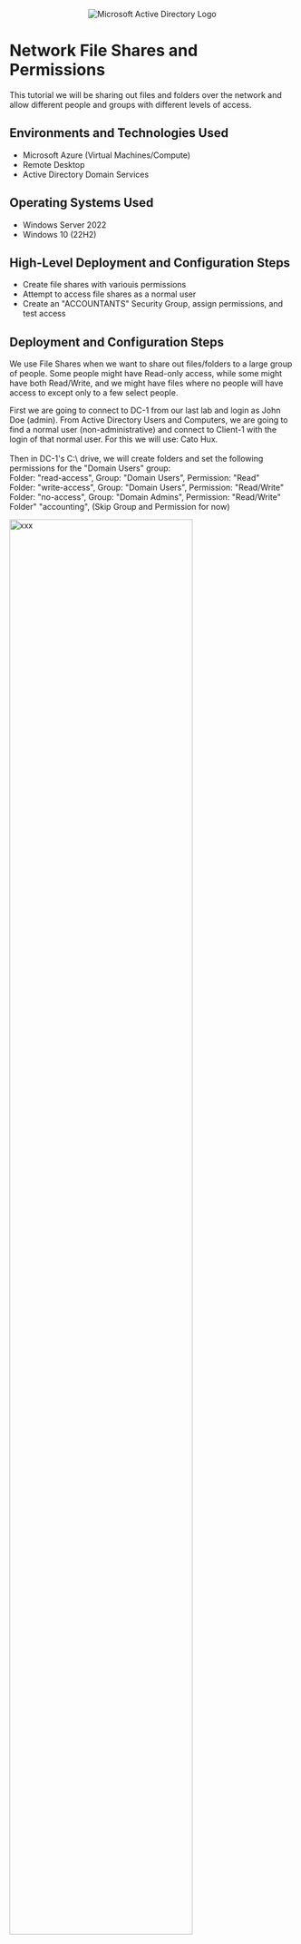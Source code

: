 <p align="center">
<img src="https://i.imgur.com/IKrl3hC.png" alt="Microsoft Active Directory Logo"/>
</p>

<h1>Network File Shares and Permissions</h1>
This tutorial we will be sharing out files and folders over the network and allow different people and groups with different levels of access.<br />


<h2>Environments and Technologies Used</h2>

- Microsoft Azure (Virtual Machines/Compute)
- Remote Desktop
- Active Directory Domain Services

<h2>Operating Systems Used </h2>

- Windows Server 2022
- Windows 10 (22H2)

<h2>High-Level Deployment and Configuration Steps</h2>

- Create file shares with variouis permissions
- Attempt to access file shares as a normal user
- Create an "ACCOUNTANTS" Security Group, assign permissions, and test access

<h2>Deployment and Configuration Steps</h2>

<p>
 We use File Shares when we want to share out files/folders to a large group of people. Some people might have Read-only access, while some might have both Read/Write, and we might have files where no people will have access to except only to a few select people. 
</p>

<p>
 First we are going to connect to DC-1 from our last lab and login as John Doe (admin). From Active Directory Users and Computers, we are going to find a normal user (non-administrative) and connect to Client-1 with the login of that normal user. For this we will use: Cato Hux. 
 <br/>
 <br/>
 Then in DC-1's C:\ drive, we will create folders and set the following permissions for the "Domain Users" group:
 <br/>
 Folder: "read-access", Group: "Domain Users", Permission: "Read"
 <br/>
 Folder: "write-access", Group: "Domain Users", Permission: "Read/Write"
 <br/>
 Folder: "no-access", Group: "Domain Admins", Permission: "Read/Write"
 <br/>
 Folder" "accounting", (Skip Group and Permission for now)
</p>
<p>
<img src="https://i.imgur.com/IZO0FY6.png" height="80%" width="80%" alt="xxx"/>
 <br/>
 <img src="https://i.imgur.com/sbMt4uZ.png" height="80%" width="80%" alt="xxx"/>
  <br/>
 <img src="https://i.imgur.com/8z1UA1k.png" height="80%" width="80%" alt="xxx"/>
  <br/>
 <img src="https://i.imgur.com/5FjjtKx.png" height="80%" width="80%" alt="xxx"/>
 <p/>
<br/>
<br/>
<br/>
 
